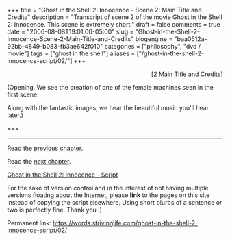 +++
title = "Ghost in the Shell 2: Innocence - Scene 2: Main Title and Credits"
description = "Transcript of scene 2 of the movie Ghost in the Shell 2: Innocence.  This scene is extremely short."
draft = false
comments = true
date = "2006-08-08T19:01:00-05:00"
slug = "Ghost-in-the-Shell-2-Innocence-Scene-2-Main-Title-and-Credits"
blogengine = "baa0512a-92bb-4849-b083-fb3ae642f010"
categories = ["philosophy", "dvd / movie"]
tags = ["ghost in the shell"]
aliases = ["/ghost-in-the-shell-2-innocence-script/02/"]
+++

<p style="text-align: right">
[2 Main Title and Credits]
</p>
<p>
(Opening.  We see the creation of one of the female machines seen in the first scene.  
</p>
<p>
Along with the fantastic images, we hear the beautiful music you&#39;ll hear later.)
</p>
<!--more--><!--adsense-->
<p>
===
</p>
<hr />
<p>
Read the <a href="/ghost-in-the-shell-2-innocence-script/01/">previous chapter</a>.
</p>
<p>
Read the <a href="/ghost-in-the-shell-2-innocence-script/03/">next chapter</a>.
</p>
<p>
<a href="/ghost-in-the-shell-2-innocence-script/">Ghost in the Shell 2: Innocence - Script</a>
</p>
<div class="tip">
<p>
For the sake of version control and in the interest of not having multiple versions floating about the Internet, please <strong>link</strong> to the pages on this site instead of copying the script elsewhere. Using short blurbs of a sentence or two is perfectly fine.  Thank you :)
</p>
<p>
Permanent link: <a href="/ghost-in-the-shell-2-innocence-script/02/">https://words.strivinglife.com/ghost-in-the-shell-2-innocence-script/02/</a>
</p>
</div>

